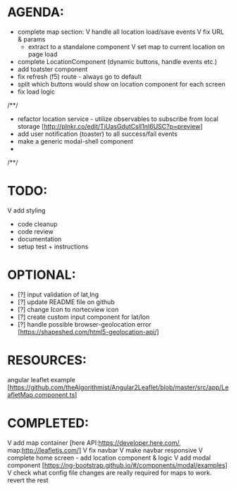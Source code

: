 
AGENDA:
=======
* complete map section:
    V handle all location load/save events
    V fix URL & params
    - extract to a standalone component
    V set map to current location on page load
* complete LocationComponent (dynamic buttons, handle events etc.)
* add toatster component
* fix refresh (f5) route - always go to default
* split which buttons would show on location component for each screen
* fix load logic

/**/
- refactor location service - utilize observables to subscribe from local storage [http://plnkr.co/edit/TiUasGdutCsll1nI6USC?p=preview]
- add user notification (toaster) to all success/fail events
- make a generic modal-shell component
-
/**/


TODO:
=====
V add styling
* code cleanup
* code review
* documentation
* setup test + instructions


OPTIONAL:
=========
* [?] input validation of lat,lng
* [?] update README file on github
* [?] change Icon to nortecview icon
* [?] create custom input component for lat/lon
* [?] handle possible browser-geolocation error [https://shapeshed.com/html5-geolocation-api/]


RESOURCES:
==========
angular leaflet example [https://github.com/theAlgorithmist/Angular2Leaflet/blob/master/src/app/LeafletMap.component.ts]


COMPLETED:
==========
V add map container [here API:https://developer.here.com/, map:http://leafletjs.com/]
V fix navbar
V make navbar responsive
V complete home screen - add location component & logic
V add modal component [https://ng-bootstrap.github.io/#/components/modal/examples]
V check what config file changes are really required for maps to work. revert the rest
